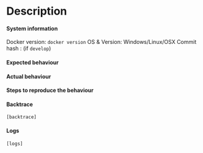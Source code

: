 <!--- Hello,-->

<!--- please note that this is an issue template reserved for bug reports and feature requests. -->

# Description


#### System information

Docker version: `docker version`
OS & Version: Windows/Linux/OSX
Commit hash : (if `develop`)

#### Expected behaviour


#### Actual behaviour


#### Steps to reproduce the behaviour


#### Backtrace

````
[backtrace]
````

#### Logs


````
[logs]
````
